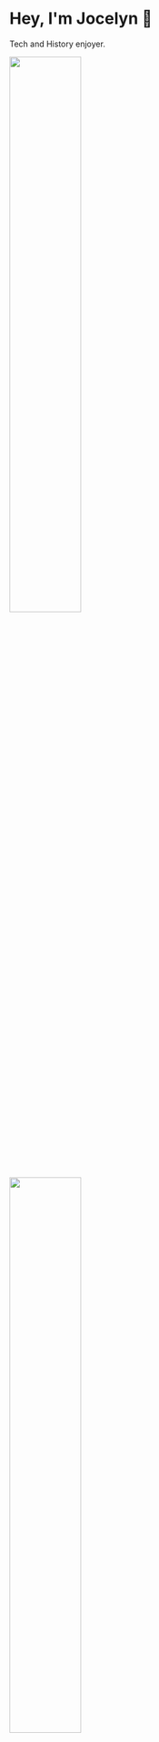 <h1> Hey, I'm Jocelyn 👋 </h1>

Tech and History enjoyer.

<img src="https://github-readme-stats.vercel.app/api?username=jocelyn-q&hide_border=true&include_all_commits=true&count_private=true&show_icons=true" align="center" style="width: 50%" /><br/><br />
<img src="https://streak-stats.demolab.com?user=jocelyn-q&hide_border=true&exclude_days=Sun%2CSat" align="center" style="width: 50%" />


<h1> Personal Web Projets</h1>

Worldle : https://jocelyn-q.github.io/worldle/
Pokedex-app : https://jocelyn-q.github.io/pokedex-app/

<h1> Figma Prototypes</h1>
SOCRA's project : https://www.figma.com/proto/dEFcGFyh0cIwgewRIdYQnO/SOCRA---MVP?type=design&node-id=5-285&t=tufWLkCJaPLN2q3B-0&scaling=min-zoom&page-id=5%3A285&starting-point-node-id=32%3A253
MEPA's project : https://www.figma.com/proto/g5PaYEY3KHLEJcUQtL2xtV/MEPA?type=design&node-id=13-106&t=tufWLkCJaPLN2q3B-0&scaling=min-zoom&page-id=13%3A105&starting-point-node-id=13%3A106
Design Thinking, SNCF Connect project : https://www.figma.com/proto/uS1PF0L6nSiPGnKxFCuzPb/SNCF-Connect?type=design&node-id=6-5861&t=tufWLkCJaPLN2q3B-0&scaling=scale-down&page-id=6%3A5854&starting-point-node-id=6%3A5861

<h1>Techos, Languages & Tools</h1>

<div>
  <img src="https://bashlogo.com/img/symbol/svg/full_colored_dark.svg" width=40 height=40> 
  <img src="https://www.vectorlogo.zone/logos/git-scm/git-scm-icon.svg" width=40 height=35>
  <img src="https://upload.wikimedia.org/wikipedia/commons/a/a7/React-icon.svg" width=35 height=35>
  <img src="https://upload.wikimedia.org/wikipedia/commons/c/cf/Angular_full_color_logo.svg" width=40 height=40> 
  <img src="https://upload.wikimedia.org/wikipedia/commons/4/4c/Typescript_logo_2020.svg" width=30 height=40> 
  <img src="https://upload.wikimedia.org/wikipedia/commons/2/27/PHP-logo.svg" width=40 height=40> 
  <img src="https://upload.wikimedia.org/wikipedia/commons/9/9a/Visual_Studio_Code_1.35_icon.svg" width=30 height=35>
  <img src="https://upload.wikimedia.org/wikipedia/commons/c/c3/Python-logo-notext.svg" width=35 height=40> 
  <img src="https://upload.wikimedia.org/wikipedia/commons/1/18/C_Programming_Language.svg" width=40 height=40> 
  <img src="https://upload.wikimedia.org/wikipedia/commons/1/18/ISO_C%2B%2B_Logo.svg" width=40 height=40> 
  <img src="https://upload.wikimedia.org/wikipedia/commons/b/bd/Logo_C_sharp.svg" width=40 height=40> 
  <img src="https://upload.wikimedia.org/wikipedia/commons/2/29/Postgresql_elephant.svg" width=40 height=40>
  <img src="https://upload.wikimedia.org/wikipedia/commons/e/e9/Notion-logo.svg" width=40 height=40>
</div>
